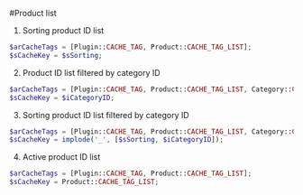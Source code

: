 #Product list

1. Sorting product ID list

```php
$arCacheTags = [Plugin::CACHE_TAG, Product::CACHE_TAG_LIST];
$sCacheKey = $sSorting;
```

2. Product ID list filtered by category ID
```php
$arCacheTags = [Plugin::CACHE_TAG, Product::CACHE_TAG_LIST, Category::CACHE_TAG_ELEMENT];
$sCacheKey = $iCategoryID;
```

3. Sorting product ID list filtered by category ID
```php
$arCacheTags = [Plugin::CACHE_TAG, Product::CACHE_TAG_LIST, Category::CACHE_TAG_ELEMENT];
$sCacheKey = implode('_', [$sSorting, $iCategoryID]);
```

4. Active product ID list
```php
$arCacheTags = [Plugin::CACHE_TAG, Product::CACHE_TAG_LIST];
$sCacheKey = Product::CACHE_TAG_LIST;
```